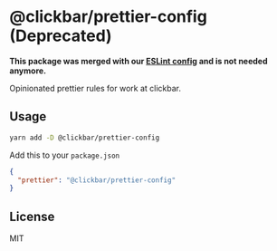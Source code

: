 # @clickbar/prettier-config (Deprecated)

**This package was merged with our [ESLint config](https://github.com/clickbar/eslint-config) and is not needed anymore.**

Opinionated prettier rules for work at clickbar.

## Usage

```sh
yarn add -D @clickbar/prettier-config
```

Add this to your `package.json`

```json
{
  "prettier": "@clickbar/prettier-config"
}
```

## License

MIT
